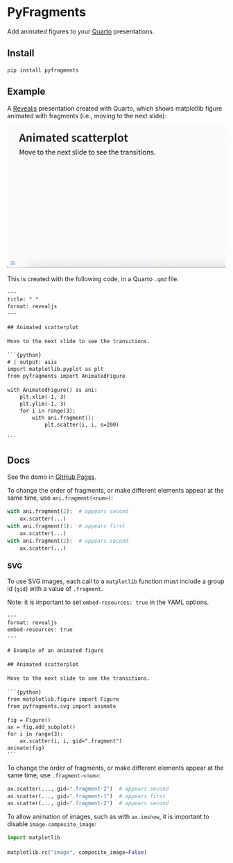 # PyFragments

Add animated figures to your [Quarto](https://quarto.org) presentations.

## Install

```
pip install pyfragments
```

## Example

A [Revealjs](https://quarto.org/docs/presentations/revealjs/)
presentation created with Quarto,
which shows matplotlib figure animated with fragments
(i.e., moving to the next slide):

![Animated scatterplot](https://raw.githubusercontent.com/maurosilber/pyfragments/main/docs/static/animated_png.gif)

This is created with the following code,
in a Quarto `.qmd` file.

````qmd
---
title: " "
format: revealjs
---

## Animated scatterplot

Move to the next slide to see the transitions.

```{python}
# | output: asis
import matplotlib.pyplot as plt
from pyfragments import AnimatedFigure

with AnimatedFigure() as ani:
    plt.xlim(-1, 3)
    plt.ylim(-1, 3)
    for i in range(3):
        with ani.fragment():
            plt.scatter(i, i, s=200)

```
````

## Docs

See the demo in [GitHub Pages](https://maurosilber.github.io/pyfragments).

To change the order of fragments,
or make different elements appear at the same time,
use `ani.fragment(<num>)`:

```python
with ani.fragment(2):  # appears second
    ax.scatter(...)
with ani.fragment(1):  # appears first
    ax.scatter(...)
with ani.fragment(2):  # appears second
    ax.scatter(...)
```

### SVG

To use SVG images,
each call to a `matplotlib` function must include a group id (`gid`) with a value of `.fragment`.

Note: it is important to set `embed-resources: true`
in the YAML options.

````qmd
---
format: revealjs
embed-resources: true
---

# Example of an animated figure

## Animated scatterplot

Move to the next slide to see the transitions.

```{python}
from matplotlib.figure import Figure
from pyfragments.svg import animate

fig = Figure()
ax = fig.add_subplot()
for i in range(3):
    ax.scatter(i, i, gid=".fragment")
animate(fig)
```
````

To change the order of fragments,
or make different elements appear at the same time,
use `.fragment-<num>`:

```python
ax.scatter(..., gid=".fragment-2")  # appears second
ax.scatter(..., gid=".fragment-1")  # appears first
ax.scatter(..., gid=".fragment-2")  # appears second
```

To allow animation of images,
such as with `ax.imshow`,
it is important to disable `image.composite_image`:

```python
import matplotlib

matplotlib.rc("image", composite_image=False)
```
